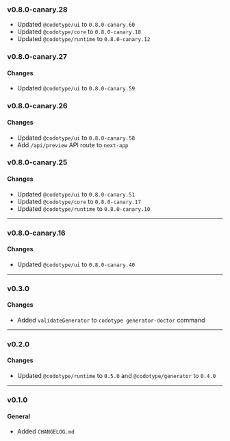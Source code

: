 ### v0.8.0-canary.28

-   Updated `@codotype/ui` to `0.8.0-canary.60`
-   Updated `@codotype/core` to `0.8.0-canary.18`
-   Updated `@codotype/runtime` to `0.8.0-canary.12`

### v0.8.0-canary.27

#### Changes

-   Updated `@codotype/ui` to `0.8.0-canary.59`

### v0.8.0-canary.26

#### Changes

-   Updated `@codotype/ui` to `0.8.0-canary.58`
-   Add `/api/preview` API route to `next-app`

### v0.8.0-canary.25

#### Changes

-   Updated `@codotype/ui` to `0.8.0-canary.51`
-   Updated `@codotype/core` to `0.8.0-canary.17`
-   Updated `@codotype/runtime` to `0.8.0-canary.10`

---

### v0.8.0-canary.16

#### Changes

-   Updated `@codotype/ui` to `0.8.0-canary.40`

---

### v0.3.0

#### Changes

-   Added `validateGenerator` to `codotype generator-doctor` command

---

### v0.2.0

#### Changes

-   Updated `@codotype/runtime` to `0.5.0` and `@codotype/generator` to `0.4.0`

---

### v0.1.0

#### General

-   Added `CHANGELOG.md`
